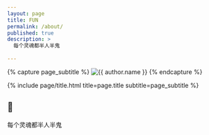 ```yaml
---
layout: page
title: FUN
permalink: /about/
published: true
description: >
  每个灵魂都半人半鬼
  
---
```


<div class="page" markdown="1">

{% capture page_subtitle %}
<img
    class="me"
    alt="{{ author.name }}"
    src="{{ site.author.photo | relative_url }}"
    srcset="{{ site.author.photo2x | relative_url }} 2x"
/>
{% endcapture %}

{% include page/title.html title=page.title subtitle=page_subtitle %}

##  🤨

每个灵魂都半人半鬼

</div>
